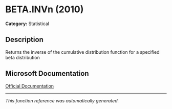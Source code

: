 # BETA.INVn (2010)

**Category:** Statistical

## Description
Returns the inverse of the cumulative distribution function for a specified beta distribution

## Microsoft Documentation
[Official Documentation](https://support.microsoft.com//en-us/office/beta-inv-function-e84cb8aa-8df0-4cf6-9892-83a341d252eb)

---
*This function reference was automatically generated.*
